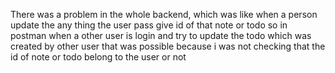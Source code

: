 There was a problem in the whole backend, which was like when a person update the any thing the user pass give id of that note or todo so in postman when a other user is login and try to update the todo which was created by other user that was possible because i was not checking that the id of note or todo belong to the user or not

